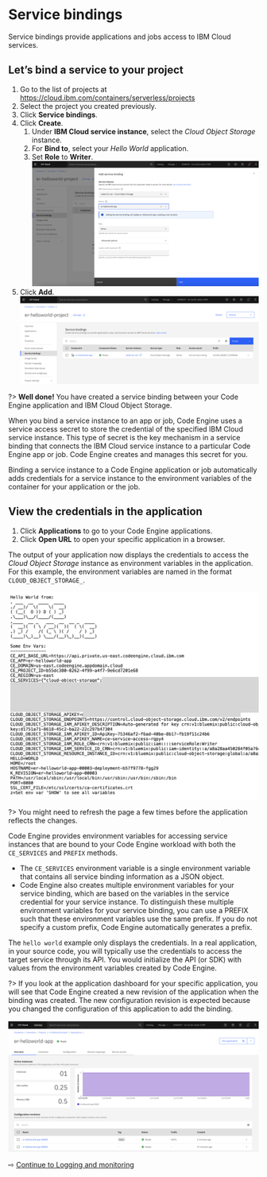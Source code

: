 # Service bindings

Service bindings provide applications and jobs access to IBM Cloud services. 

## Let’s bind a service to your project

1. Go to the list of projects at https://cloud.ibm.com/containers/serverless/projects
1. Select the project you created previously.
1. Click **Service bindings**.
1. Click **Create**.
   1. Under **IBM Cloud service instance**, select the _Cloud Object Storage_ instance.
   1. For **Bind to**, select your _Hello World_ application.
   1. Set **Role** to **Writer**.
   ![](images/40-create-binding.png ':size=800')
1. Click **Add**.
   ![](images/40-binding-created.png ':size=800')

?> **Well done!** You have created a service binding between your Code Engine application and IBM Cloud Object Storage.

When you bind a service instance to an app or job, Code Engine uses a service access secret to store the credential of the specified IBM Cloud service instance. This type of secret is the key mechanism in a service binding that connects the IBM Cloud service instance to a particular Code Engine app or job. Code Engine creates and manages this secret for you.

Binding a service instance to a Code Engine application or job automatically adds credentials for a service instance to the environment variables of the container for your application or the job.

## View the credentials in the application

1. Click **Applications** to go to your Code Engine applications.
1. Click **Open URL** to open your specific application in a browser.

The output of your application now displays the credentials to access the *Cloud Object Storage* instance as environment variables in the application. For this example, the environment variables are named in the format `CLOUD_OBJECT_STORAGE_`.

   ![](images/40-credentials.png ':size=500')

?> You might need to refresh the page a few times before the application reflects the changes.

Code Engine provides environment variables for accessing service instances that are bound to your Code Engine workload with both the `CE_SERVICES` and `PREFIX` methods.

* The `CE_SERVICES` environment variable is a single environment variable that contains all service binding information as a JSON object.
* Code Engine also creates multiple environment variables for your service binding, which are based on the variables in the service credential for your service instance. To distinguish these multiple environment variables for your service binding, you can use a PREFIX such that these environment variables use the same prefix. If you do not specify a custom prefix, Code Engine automatically generates a prefix.

The `hello world` example only displays the credentials. In a real application, in your source code, you will typically use the credentials to access the target service through its API. You would initialize the API (or SDK) with values from the environment variables created by Code Engine.

?> If you look at the application dashboard for your specific application, you will see that Code Engine created a new revision of the application when the binding was created. The new configuration revision is expected because you changed the configuration of this application to add the binding.<br/><br/>
![](images/40-new-revision.png ':size=750')

⇨ [Continue to Logging and monitoring](50-logging-and-monitoring.md)